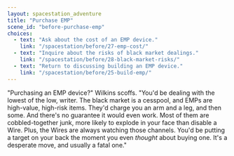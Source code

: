 ```yaml
---
layout: spacestation_adventure
title: "Purchase EMP"
scene_id: "before-purchase-emp"
choices:
  - text: "Ask about the cost of an EMP device."
    link: "/spacestation/before/27-emp-cost/"
  - text: "Inquire about the risks of black market dealings."
    link: "/spacestation/before/28-black-market-risks/"
  - text: "Return to discussing building an EMP device."
    link: "/spacestation/before/25-build-emp/"
---
```


"Purchasing an EMP device?" Wilkins scoffs. "You'd be dealing with the lowest of the low, writer. The black market is a cesspool, and EMPs are high-value, high-risk items. They'd charge you an arm and a leg, and then some. And there's no guarantee it would even work. Most of them are cobbled-together junk, more likely to explode in your face than disable a Wire. Plus, the Wires are always watching those channels. You'd be putting a target on your back the moment you even *thought* about buying one. It's a desperate move, and usually a fatal one."
